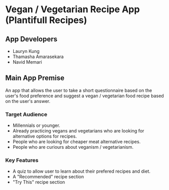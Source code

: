 # Vegan / Vegetarian Recipe App (Plantifull Recipes)

## App Developers

- Lauryn Kung
- Thamasha Amarasekara
- Navid Memari

## Main App Premise

An app that allows the user to take a short questionnaire based on the user's food preference and suggest a vegan / vegetarian food recipe based on the user's answer.

### Target Audience

- Millennials or younger.
- Already practicing vegans and vegetarians who are looking for alternative options for recipes.
- People who are looking for cheaper meat alternative recipes.
- People who are curiours about veganism / vegetarianism.

### Key Features

- A quiz to allow user to learn about their prefered recipes and diet.
- A "Recommended" recipe section
- "Try This" recipe section
